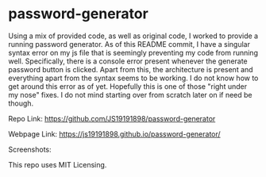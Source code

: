 # password-generator

Using a mix of provided code, as well as original code, I worked to provide a running password generator. As of this README commit, I have a singular syntax error on my js file that is seemingly preventing my code from running well. Specifically, there is a console error present whenever the generate password button is clicked. Apart from this, the architecture is present and everything apart from the syntax seems to be working. I do not know how to get around this error as of yet. Hopefully this is one of those "right under my nose" fixes. I do not mind starting over from scratch later on if need be though. 

Repo Link: https://github.com/JS19191898/password-generator

Webpage Link: https://js19191898.github.io/password-generator/

Screenshots: 


This repo uses MIT Licensing. 

